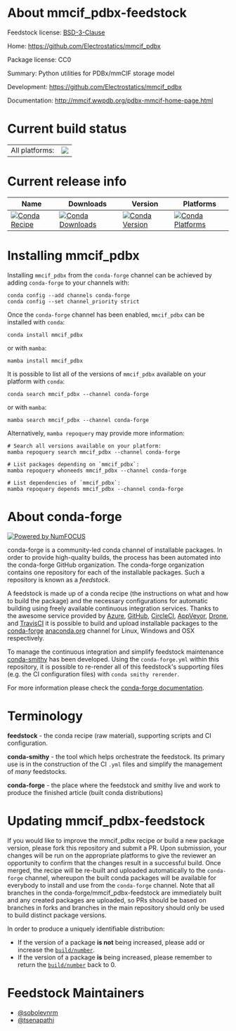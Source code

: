 About mmcif_pdbx-feedstock
==========================

Feedstock license: [BSD-3-Clause](https://github.com/conda-forge/mmcif_pdbx-feedstock/blob/main/LICENSE.txt)

Home: https://github.com/Electrostatics/mmcif_pdbx

Package license: CC0

Summary: Python utilities for PDBx/mmCIF storage model

Development: https://github.com/Electrostatics/mmcif_pdbx

Documentation: http://mmcif.wwpdb.org/pdbx-mmcif-home-page.html

Current build status
====================


<table><tr><td>All platforms:</td>
    <td>
      <a href="https://dev.azure.com/conda-forge/feedstock-builds/_build/latest?definitionId=10247&branchName=main">
        <img src="https://dev.azure.com/conda-forge/feedstock-builds/_apis/build/status/mmcif_pdbx-feedstock?branchName=main">
      </a>
    </td>
  </tr>
</table>

Current release info
====================

| Name | Downloads | Version | Platforms |
| --- | --- | --- | --- |
| [![Conda Recipe](https://img.shields.io/badge/recipe-mmcif_pdbx-green.svg)](https://anaconda.org/conda-forge/mmcif_pdbx) | [![Conda Downloads](https://img.shields.io/conda/dn/conda-forge/mmcif_pdbx.svg)](https://anaconda.org/conda-forge/mmcif_pdbx) | [![Conda Version](https://img.shields.io/conda/vn/conda-forge/mmcif_pdbx.svg)](https://anaconda.org/conda-forge/mmcif_pdbx) | [![Conda Platforms](https://img.shields.io/conda/pn/conda-forge/mmcif_pdbx.svg)](https://anaconda.org/conda-forge/mmcif_pdbx) |

Installing mmcif_pdbx
=====================

Installing `mmcif_pdbx` from the `conda-forge` channel can be achieved by adding `conda-forge` to your channels with:

```
conda config --add channels conda-forge
conda config --set channel_priority strict
```

Once the `conda-forge` channel has been enabled, `mmcif_pdbx` can be installed with `conda`:

```
conda install mmcif_pdbx
```

or with `mamba`:

```
mamba install mmcif_pdbx
```

It is possible to list all of the versions of `mmcif_pdbx` available on your platform with `conda`:

```
conda search mmcif_pdbx --channel conda-forge
```

or with `mamba`:

```
mamba search mmcif_pdbx --channel conda-forge
```

Alternatively, `mamba repoquery` may provide more information:

```
# Search all versions available on your platform:
mamba repoquery search mmcif_pdbx --channel conda-forge

# List packages depending on `mmcif_pdbx`:
mamba repoquery whoneeds mmcif_pdbx --channel conda-forge

# List dependencies of `mmcif_pdbx`:
mamba repoquery depends mmcif_pdbx --channel conda-forge
```


About conda-forge
=================

[![Powered by
NumFOCUS](https://img.shields.io/badge/powered%20by-NumFOCUS-orange.svg?style=flat&colorA=E1523D&colorB=007D8A)](https://numfocus.org)

conda-forge is a community-led conda channel of installable packages.
In order to provide high-quality builds, the process has been automated into the
conda-forge GitHub organization. The conda-forge organization contains one repository
for each of the installable packages. Such a repository is known as a *feedstock*.

A feedstock is made up of a conda recipe (the instructions on what and how to build
the package) and the necessary configurations for automatic building using freely
available continuous integration services. Thanks to the awesome service provided by
[Azure](https://azure.microsoft.com/en-us/services/devops/), [GitHub](https://github.com/),
[CircleCI](https://circleci.com/), [AppVeyor](https://www.appveyor.com/),
[Drone](https://cloud.drone.io/welcome), and [TravisCI](https://travis-ci.com/)
it is possible to build and upload installable packages to the
[conda-forge](https://anaconda.org/conda-forge) [anaconda.org](https://anaconda.org/)
channel for Linux, Windows and OSX respectively.

To manage the continuous integration and simplify feedstock maintenance
[conda-smithy](https://github.com/conda-forge/conda-smithy) has been developed.
Using the ``conda-forge.yml`` within this repository, it is possible to re-render all of
this feedstock's supporting files (e.g. the CI configuration files) with ``conda smithy rerender``.

For more information please check the [conda-forge documentation](https://conda-forge.org/docs/).

Terminology
===========

**feedstock** - the conda recipe (raw material), supporting scripts and CI configuration.

**conda-smithy** - the tool which helps orchestrate the feedstock.
                   Its primary use is in the construction of the CI ``.yml`` files
                   and simplify the management of *many* feedstocks.

**conda-forge** - the place where the feedstock and smithy live and work to
                  produce the finished article (built conda distributions)


Updating mmcif_pdbx-feedstock
=============================

If you would like to improve the mmcif_pdbx recipe or build a new
package version, please fork this repository and submit a PR. Upon submission,
your changes will be run on the appropriate platforms to give the reviewer an
opportunity to confirm that the changes result in a successful build. Once
merged, the recipe will be re-built and uploaded automatically to the
`conda-forge` channel, whereupon the built conda packages will be available for
everybody to install and use from the `conda-forge` channel.
Note that all branches in the conda-forge/mmcif_pdbx-feedstock are
immediately built and any created packages are uploaded, so PRs should be based
on branches in forks and branches in the main repository should only be used to
build distinct package versions.

In order to produce a uniquely identifiable distribution:
 * If the version of a package **is not** being increased, please add or increase
   the [``build/number``](https://docs.conda.io/projects/conda-build/en/latest/resources/define-metadata.html#build-number-and-string).
 * If the version of a package **is** being increased, please remember to return
   the [``build/number``](https://docs.conda.io/projects/conda-build/en/latest/resources/define-metadata.html#build-number-and-string)
   back to 0.

Feedstock Maintainers
=====================

* [@sobolevnrm](https://github.com/sobolevnrm/)
* [@tsenapathi](https://github.com/tsenapathi/)

